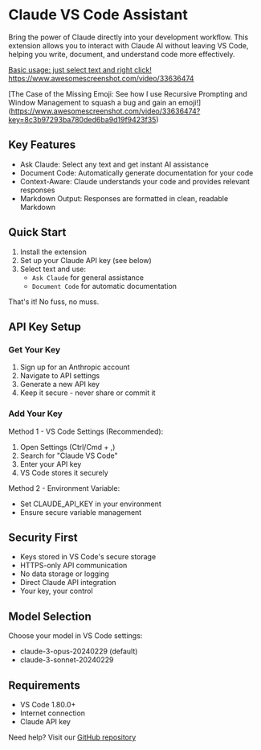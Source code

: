 ﻿# Claude VS Code Assistant

Bring the power of Claude directly into your development workflow. This extension allows you to interact with Claude AI without leaving VS Code, helping you write, document, and understand code more effectively.

[Basic usage: just select text and right click!](https://www.awesomescreenshot.com/video/33547525?key=8c3b97293ba780ded6ba9d19f9423f35)
https://www.awesomescreenshot.com/video/33636474

[The Case of the Missing Emoji: See how I use Recursive Prompting and Window Management to squash a bug and gain an emoji!] (https://www.awesomescreenshot.com/video/33636474?key=8c3b97293ba780ded6ba9d19f9423f35)

## Key Features

* Ask Claude: Select any text and get instant AI assistance
* Document Code: Automatically generate documentation for your code
* Context-Aware: Claude understands your code and provides relevant responses
* Markdown Output: Responses are formatted in clean, readable Markdown

## Quick Start

1. Install the extension
2. Set up your Claude API key (see below)
3. Select text and use:
   * `Ask Claude` for general assistance
   * `Document Code` for automatic documentation

That's it! No fuss, no muss.

## API Key Setup

### Get Your Key
1. Sign up for an Anthropic account
2. Navigate to API settings
3. Generate a new API key
4. Keep it secure - never share or commit it

### Add Your Key

Method 1 - VS Code Settings (Recommended):
1. Open Settings (Ctrl/Cmd + ,)
2. Search for "Claude VS Code"
3. Enter your API key
4. VS Code stores it securely

Method 2 - Environment Variable:
* Set CLAUDE_API_KEY in your environment
* Ensure secure variable management

## Security First

* Keys stored in VS Code's secure storage
* HTTPS-only API communication
* No data storage or logging
* Direct Claude API integration
* Your key, your control

## Model Selection

Choose your model in VS Code settings:
* claude-3-opus-20240229 (default)
* claude-3-sonnet-20240229

## Requirements

* VS Code 1.80.0+
* Internet connection
* Claude API key

Need help? Visit our [GitHub repository](https://github.com/talamantez/claude-vscode)
